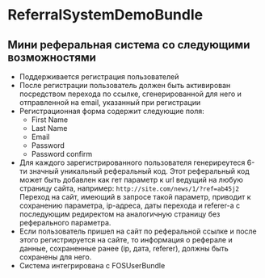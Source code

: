 ReferralSystemDemoBundle
========================

Мини реферальная система со следующими возможностями
----------------------------------------------------

 - Поддерживается регистрация пользователей
 - После регистрации пользователь должен быть активирован посредством перехода по ссылке, сгенерированной для него 
   и отправленной на email, указанный при регистрации
 - Регистрационная форма содержит следующие поля:
   - First Name
   - Last Name
   - Email
   - Password
   - Password confirm
 - Для каждого зарегистрированного пользователя генериреутеся 6-ти значный уникальный реферальный код. Этот реферальный 
   код может быть добавлен как гет параметр к url ведущий на любую страницу сайта, например: 
    `http://site.com/news/1/?ref=ab45j2`
   Переход на сайт, имеющий в запросе такой параметр, приводит к сохранению параметра, ip-адреса, даты перехода и referer-а
   с последующим редиректом на аналогичную страницу без реферального параметра.
 - Если пользователь пришел на сайт по реферальной ссылке и после этого регистрируется на сайте, то информация о реферале и
   данные, сохраненные ранее (ip, дата, referer), должны быть сохранены для него.
 - Система интегрирована с FOSUserBundle